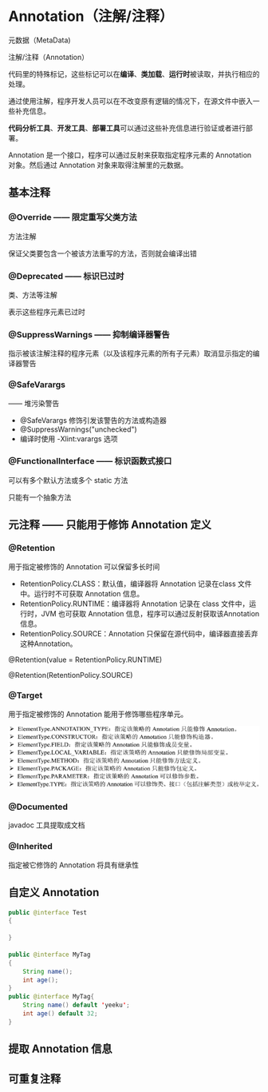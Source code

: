 # Annotation（注解/注释）

元数据（MetaData)

注解/注释（Annotation）

代码里的特殊标记，这些标记可以在**编译**、**类加载**、**运行时**被读取，并执行相应的处理。

通过使用注解，程序开发人员可以在不改变原有逻辑的情况下，在源文件中嵌入一些补充信息。

**代码分析工具**、**开发工具**、**部署工具**可以通过这些补充信息进行验证或者进行部署。



Annotation 是一个接口，程序可以通过反射来获取指定程序元素的 Annotation 对象。然后通过 Annotation 对象来取得注解里的元数据。



## 基本注释

### @Override —— 限定重写父类方法

方法注解

保证父类要包含一个被该方法重写的方法，否则就会编译出错

### @Deprecated ——  标识已过时

类、方法等注解

表示这些程序元素已过时

### @SuppressWarnings —— 抑制编译器警告

指示被该注解注释的程序元素（以及该程序元素的所有子元素）取消显示指定的编译器警告

### @SafeVarargs

—— 堆污染警告

+ @SafeVarargs 修饰引发该警告的方法或构造器
+ @SuppressWarnings("unchecked")
+ 编译时使用 -Xlint:varargs 选项

### @FunctionalInterface —— 标识函数式接口

可以有多个默认方法或多个 static 方法

只能有一个抽象方法



## 元注释 —— 只能用于修饰 Annotation 定义

### @Retention

用于指定被修饰的 Annotation 可以保留多长时间

+ RetentionPolicy.CLASS：默认值，编译器将 Annotation 记录在class 文件中。运行时不可获取 Annotation 信息。
+ RetentionPolicy.RUNTIME：编译器将 Annotation 记录在 class 文件中，运行时，JVM 也可获取 Annotation 信息，程序可以通过反射获取该Annotation 信息。
+ RetentionPolicy.SOURCE：Annotation 只保留在源代码中，编译器直接丢弃这种Annotation。

@Retention(value = RetentionPolicy.RUNTIME)

@Retention(RetentionPolicy.SOURCE)

### @Target

用于指定被修饰的 Annotation 能用于修饰哪些程序单元。

![image-20210609210858442](Annotation%EF%BC%88%E6%B3%A8%E9%87%8A%EF%BC%89.assets/image-20210609210858442-1623244140765.png)

### @Documented

javadoc 工具提取成文档

### @Inherited

指定被它修饰的 Annotation 将具有继承性



## 自定义 Annotation

```java
public @interface Test
{
    
}

public @interface MyTag
{
    String name();
    int age();
}
public @interface MyTag{
    String name() default 'yeeku';
    int age() default 32;
}
```



## 提取 Annotation 信息



## 可重复注释